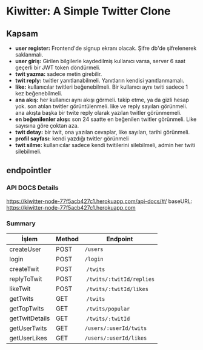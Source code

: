 # Kiwitter: A Simple Twitter Clone

## Kapsam

- **user register:** Frontend'de signup ekranı olacak. Şifre db'de şifrelenerek saklanmalı.
- **user giriş:** Girilen bilgilerle kaydedilmiş kullanıcı varsa, server 6 saat geçerli bir JWT token döndürmeli.
- **twit yazma:** sadece metin girebilir.
- **twit reply:** twitler yanıtlanabilmeli. Yanıtların kendisi yanıtlanmamalı.
- **like:** kullanıcılar twitleri beğenebilmeli. Bir kullanıcı aynı twiti sadece 1 kez beğenebilmeli.
- **ana akış:** her kullanıcı aynı akışı görmeli. takip etme, ya da gizli hesap yok. son atılan twitler görüntülenmeli. like ve reply sayıları görünmeli. ana akışta başka bir twite reply olarak yazılan twitler görünmemeli.
- **en beğenilenler akışı:** son 24 saatte en beğenilen twitler görünmeli. Like sayısına göre çoktan aza.
- **twit detay:** bir twit, ona yazılan cevaplar, like sayıları, tarihi görünmeli.
- **profil sayfası:** kendi yazdığı twitler görünmeli
- **twit silme:** kullanıcılar sadece kendi twitilerini silebilmeli, admin her twiti silebilmeli.

## endpointler

### API DOCS Details

https://kiwitter-node-77f5acb427c1.herokuapp.com/api-docs/#/
baseURL: https://kiwitter-node-77f5acb427c1.herokuapp.com

### Summary

| İşlem          | Method | Endpoint                  |
| -------------- | ------ | ------------------------- |
| createUser     | POST   | `/users`                  |
| login          | POST   | `/login`                  |
| createTwit     | POST   |  `/twits`                 |
| replyToTwit    | POST   |  `/twits/:twitId/replies` |
| likeTwit       | POST   |  `/twits/:twitId/likes`   |
| getTwits       | GET    |  `/twits`                 |
| getTopTwits    | GET    |  `/twits/popular`         |
| getTwitDetails | GET    |  `/twits/:twitId`         |
| getUserTwits   | GET    | `/users/:userId/twits`    |
| getUserLikes   | GET    | `/users/:userId/likes`    |

